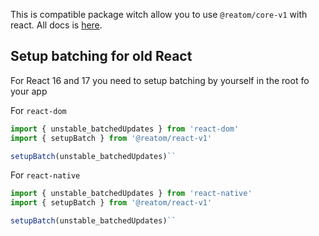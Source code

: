 

This is compatible package witch allow you to use `@reatom/core-v1` with react. All docs is [here](https://reatom.js.org/#/packages/react).

## Setup batching for old React

For React 16 and 17 you need to setup batching by yourself in the root fo your app

For `react-dom`

```js
import { unstable_batchedUpdates } from 'react-dom'
import { setupBatch } from '@reatom/react-v1'

setupBatch(unstable_batchedUpdates)``
```

For `react-native`

```js
import { unstable_batchedUpdates } from 'react-native'
import { setupBatch } from '@reatom/react-v1'

setupBatch(unstable_batchedUpdates)``
```
